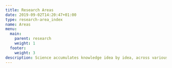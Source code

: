 ```yaml
---
title: Research Areas
date: 2019-09-02T14:20:47+01:00
type: research-area_index
name: Areas
menu:
  main:
    parent: research
    weight: 1
  footer:
    weight: 3
description: Science accumulates knowledge idea by idea, across various fields and efforts. Frequent incremental contributions build up until we break through. Research is where our “ideas-to-superpowers pipeline” begins.
---
```

